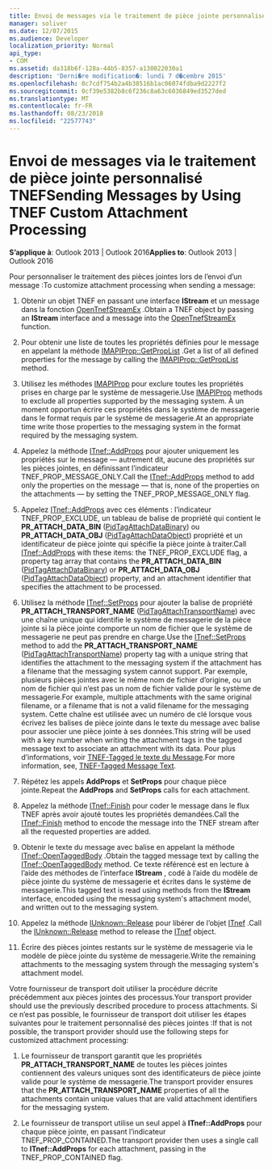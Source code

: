 ```yaml
---
title: Envoi de messages via le traitement de pièce jointe personnalisé TNEF
manager: soliver
ms.date: 12/07/2015
ms.audience: Developer
localization_priority: Normal
api_type:
- COM
ms.assetid: da318b6f-128a-44b5-8357-a130022030a1
description: 'Derni�re modification�: lundi 7 d�cembre 2015'
ms.openlocfilehash: 0c7cdf754b2a4b38516b1ac06074fdba9d2227f2
ms.sourcegitcommit: 0cf39e5382b8c6f236c8a63c6036849ed3527ded
ms.translationtype: MT
ms.contentlocale: fr-FR
ms.lasthandoff: 08/23/2018
ms.locfileid: "22577743"
---
```

# <a name="sending-messages-by-using-tnef-custom-attachment-processing"></a><span data-ttu-id="daa0f-103">Envoi de messages via le traitement de pièce jointe personnalisé TNEF</span><span class="sxs-lookup"><span data-stu-id="daa0f-103">Sending Messages by Using TNEF Custom Attachment Processing</span></span>

 
  
<span data-ttu-id="daa0f-104">**S’applique à**: Outlook 2013 | Outlook 2016</span><span class="sxs-lookup"><span data-stu-id="daa0f-104">**Applies to**: Outlook 2013 | Outlook 2016</span></span> 
  
<span data-ttu-id="daa0f-105">Pour personnaliser le traitement des pièces jointes lors de l’envoi d’un message :</span><span class="sxs-lookup"><span data-stu-id="daa0f-105">To customize attachment processing when sending a message:</span></span>
  
1. <span data-ttu-id="daa0f-106">Obtenir un objet TNEF en passant une interface **IStream** et un message dans la fonction [OpenTnefStreamEx](opentnefstreamex.md) .</span><span class="sxs-lookup"><span data-stu-id="daa0f-106">Obtain a TNEF object by passing an **IStream** interface and a message into the [OpenTnefStreamEx](opentnefstreamex.md) function.</span></span> 
    
2. <span data-ttu-id="daa0f-107">Pour obtenir une liste de toutes les propriétés définies pour le message en appelant la méthode [IMAPIProp::GetPropList](imapiprop-getproplist.md) .</span><span class="sxs-lookup"><span data-stu-id="daa0f-107">Get a list of all defined properties for the message by calling the [IMAPIProp::GetPropList](imapiprop-getproplist.md) method.</span></span> 
    
3. <span data-ttu-id="daa0f-108">Utilisez les méthodes [IMAPIProp](imapipropiunknown.md) pour exclure toutes les propriétés prises en charge par le système de messagerie.</span><span class="sxs-lookup"><span data-stu-id="daa0f-108">Use [IMAPIProp](imapipropiunknown.md) methods to exclude all properties supported by the messaging system.</span></span> <span data-ttu-id="daa0f-109">À un moment opportun écrire ces propriétés dans le système de messagerie dans le format requis par le système de messagerie.</span><span class="sxs-lookup"><span data-stu-id="daa0f-109">At an appropriate time write those properties to the messaging system in the format required by the messaging system.</span></span> 
    
4. <span data-ttu-id="daa0f-110">Appelez la méthode [ITnef::AddProps](itnef-addprops.md) pour ajouter uniquement les propriétés sur le message — autrement dit, aucune des propriétés sur les pièces jointes, en définissant l’indicateur TNEF_PROP_MESSAGE_ONLY.</span><span class="sxs-lookup"><span data-stu-id="daa0f-110">Call the [ITnef::AddProps](itnef-addprops.md) method to add only the properties on the message — that is, none of the properties on the attachments — by setting the TNEF_PROP_MESSAGE_ONLY flag.</span></span> 
    
5. <span data-ttu-id="daa0f-111">Appelez [ITnef::AddProps](itnef-addprops.md) avec ces éléments : l’indicateur TNEF_PROP_EXCLUDE, un tableau de balise de propriété qui contient le **PR_ATTACH_DATA_BIN** ([PidTagAttachDataBinary](pidtagattachdatabinary-canonical-property.md)) ou **PR_ATTACH_DATA_OBJ** ([PidTagAttachDataObject](pidtagattachdataobject-canonical-property.md)) propriété et un identificateur de pièce jointe qui spécifie la pièce jointe à traiter.</span><span class="sxs-lookup"><span data-stu-id="daa0f-111">Call [ITnef::AddProps](itnef-addprops.md) with these items: the TNEF_PROP_EXCLUDE flag, a property tag array that contains the **PR_ATTACH_DATA_BIN** ([PidTagAttachDataBinary](pidtagattachdatabinary-canonical-property.md)) or **PR_ATTACH_DATA_OBJ** ([PidTagAttachDataObject](pidtagattachdataobject-canonical-property.md)) property, and an attachment identifier that specifies the attachment to be processed.</span></span>
    
6. <span data-ttu-id="daa0f-112">Utilisez la méthode [ITnef::SetProps](itnef-setprops.md) pour ajouter la balise de propriété **PR_ATTACH_TRANSPORT_NAME** ([PidTagAttachTransportName](pidtagattachtransportname-canonical-property.md)) avec une chaîne unique qui identifie le système de messagerie de la pièce jointe si la pièce jointe comporte un nom de fichier que le système de messagerie ne peut pas prendre en charge.</span><span class="sxs-lookup"><span data-stu-id="daa0f-112">Use the [ITnef::SetProps](itnef-setprops.md) method to add the **PR_ATTACH_TRANSPORT_NAME** ([PidTagAttachTransportName](pidtagattachtransportname-canonical-property.md)) property tag with a unique string that identifies the attachment to the messaging system if the attachment has a filename that the messaging system cannot support.</span></span> <span data-ttu-id="daa0f-113">Par exemple, plusieurs pièces jointes avec le même nom de fichier d’origine, ou un nom de fichier qui n’est pas un nom de fichier valide pour le système de messagerie.</span><span class="sxs-lookup"><span data-stu-id="daa0f-113">For example, multiple attachments with the same original filename, or a filename that is not a valid filename for the messaging system.</span></span> <span data-ttu-id="daa0f-114">Cette chaîne est utilisée avec un numéro de clé lorsque vous écrivez les balises de pièce jointe dans le texte du message avec balise pour associer une pièce jointe à ses données.</span><span class="sxs-lookup"><span data-stu-id="daa0f-114">This string will be used with a key number when writing the attachment tags in the tagged message text to associate an attachment with its data.</span></span> <span data-ttu-id="daa0f-115">Pour plus d’informations, voir [TNEF-Tagged le texte du Message](tnef-tagged-message-text.md).</span><span class="sxs-lookup"><span data-stu-id="daa0f-115">For more information, see, [TNEF-Tagged Message Text](tnef-tagged-message-text.md).</span></span>
    
7. <span data-ttu-id="daa0f-116">Répétez les appels **AddProps** et **SetProps** pour chaque pièce jointe.</span><span class="sxs-lookup"><span data-stu-id="daa0f-116">Repeat the **AddProps** and **SetProps** calls for each attachment.</span></span> 
    
8. <span data-ttu-id="daa0f-117">Appelez la méthode [ITnef::Finish](itnef-finish.md) pour coder le message dans le flux TNEF après avoir ajouté toutes les propriétés demandées.</span><span class="sxs-lookup"><span data-stu-id="daa0f-117">Call the [ITnef::Finish](itnef-finish.md) method to encode the message into the TNEF stream after all the requested properties are added.</span></span> 
    
9. <span data-ttu-id="daa0f-118">Obtenir le texte du message avec balise en appelant la méthode [ITnef::OpenTaggedBody](itnef-opentaggedbody.md) .</span><span class="sxs-lookup"><span data-stu-id="daa0f-118">Obtain the tagged message text by calling the [ITnef::OpenTaggedBody](itnef-opentaggedbody.md) method.</span></span> <span data-ttu-id="daa0f-119">Ce texte référencé est en lecture à l’aide des méthodes de l’interface **IStream** , codé à l’aide du modèle de pièce jointe du système de messagerie et écrites dans le système de messagerie.</span><span class="sxs-lookup"><span data-stu-id="daa0f-119">This tagged text is read using methods from the **IStream** interface, encoded using the messaging system's attachment model, and written out to the messaging system.</span></span> 
    
10. <span data-ttu-id="daa0f-120">Appelez la méthode [IUnknown::Release](http://msdn.microsoft.com/library/4b494c6f-f0ee-4c35-ae45-ed956f40dc7a%28Office.15%29.aspx) pour libérer de l’objet [ITnef](itnefiunknown.md) .</span><span class="sxs-lookup"><span data-stu-id="daa0f-120">Call the [IUnknown::Release](http://msdn.microsoft.com/library/4b494c6f-f0ee-4c35-ae45-ed956f40dc7a%28Office.15%29.aspx) method to release the [ITnef](itnefiunknown.md) object.</span></span> 
    
11. <span data-ttu-id="daa0f-121">Écrire des pièces jointes restants sur le système de messagerie via le modèle de pièce jointe du système de messagerie.</span><span class="sxs-lookup"><span data-stu-id="daa0f-121">Write the remaining attachments to the messaging system through the messaging system's attachment model.</span></span>
    
<span data-ttu-id="daa0f-122">Votre fournisseur de transport doit utiliser la procédure décrite précédemment aux pièces jointes des processus.</span><span class="sxs-lookup"><span data-stu-id="daa0f-122">Your transport provider should use the previously described procedure to process attachments.</span></span> <span data-ttu-id="daa0f-123">Si ce n’est pas possible, le fournisseur de transport doit utiliser les étapes suivantes pour le traitement personnalisé des pièces jointes :</span><span class="sxs-lookup"><span data-stu-id="daa0f-123">If that is not possible, the transport provider should use the following steps for customized attachment processing:</span></span>
  
1. <span data-ttu-id="daa0f-124">Le fournisseur de transport garantit que les propriétés **PR_ATTACH_TRANSPORT_NAME** de toutes les pièces jointes contiennent des valeurs uniques sont des identificateurs de pièce jointe valide pour le système de messagerie.</span><span class="sxs-lookup"><span data-stu-id="daa0f-124">The transport provider ensures that the **PR_ATTACH_TRANSPORT_NAME** properties of all the attachments contain unique values that are valid attachment identifiers for the messaging system.</span></span> 
    
2. <span data-ttu-id="daa0f-125">Le fournisseur de transport utilise un seul appel à **ITnef::AddProps** pour chaque pièce jointe, en passant l’indicateur TNEF_PROP_CONTAINED.</span><span class="sxs-lookup"><span data-stu-id="daa0f-125">The transport provider then uses a single call to **ITnef::AddProps** for each attachment, passing in the TNEF_PROP_CONTAINED flag.</span></span> 
    

